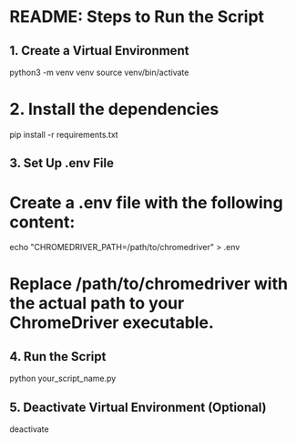 # README: Steps to Run the Script

## 1. Create a Virtual Environment
python3 -m venv venv
source venv/bin/activate

# 2. Install the dependencies
pip install -r requirements.txt

## 3. Set Up .env File
# Create a .env file with the following content:
echo "CHROMEDRIVER_PATH=/path/to/chromedriver" > .env
# Replace /path/to/chromedriver with the actual path to your ChromeDriver executable.

## 4. Run the Script
python your_script_name.py

## 5. Deactivate Virtual Environment (Optional)
deactivate